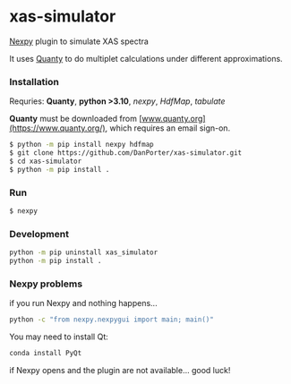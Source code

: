 # xas-simulator

[Nexpy](https://github.com/nexpy/nexpy) plugin to simulate XAS spectra

It uses [Quanty](https://www.quanty.org/) to do multiplet calculations under different approximations.

### Installation
Requries: **Quanty**, **python >3.10**, *nexpy*, *HdfMap*, *tabulate*

**Quanty** must be downloaded from [www.quanty.org](https://www.quanty.org/), which requires an email sign-on.

```bash
$ python -m pip install nexpy hdfmap
$ git clone https://github.com/DanPorter/xas-simulator.git
$ cd xas-simulator
$ python -m pip install .
```

### Run
```bash
$ nexpy
```

### Development
```bash
python -m pip uninstall xas_simulator
python -m pip install .
```

### Nexpy problems
if you run Nexpy and nothing happens...
```bash
python -c "from nexpy.nexpygui import main; main()"
```
You may need to install Qt:
```bash
conda install PyQt
```

if Nexpy opens and the plugin are not available... good luck!